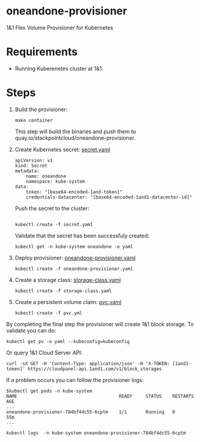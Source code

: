 # oneandone-provisioner
1&amp;1 Flex Volume Provisioner for Kubernetes

# Requirements

- Running Kuberenetes cluster at 1&1.

# Steps

1. Build the provisioner:
    ```
    make container
    ```
    This step will build the binaries and push them to quay.io/stackpointcloud/oneandone-provisioner.


2. Create Kubernetes secret:
    [secret.yaml](./deploy/kubernetes/secret.yaml)
    ```
    apiVersion: v1
    kind: Secret
    metadata:
        name: oneandone
        namespace: kube-system
    data:
        token: "[base64-encoded-1and-token]"
        credentials-datacenter: "[base64-encoded-1and1-datacenter-id]"
    ```
    Push the secret to the cluster:
    ```

    kubectl create -f secret.yaml
    ```
    Validate that the secret has been successfuly created:

    ```
    kubectl get -n kube-system oneandone -o yaml
    ```

3. Deploy provisioner:
    [oneandone-provisioner.yaml](./deploy/kubernetes/oneandone-provisioner.yaml)
    ```
    kubectl create -f oneandone-provisioner.yaml
    ```

4. Create a storage class:
    [storage-class.yaml](./deploy/kubernetes/storage-class.yaml)
    ```
    kubectl create -f storage-class.yaml
    ```
5. Create a persistent volume claim:
    [pvc.yaml](./deploy/kubernetes/storage-class.yaml)
    ```
    kubectl create -f pvc.yml
    ```
    
By completing the final step the provisioner will create 1&1 block storage. To validate you can do:

```
kubectl get pv -o yaml --kubeconfig=kubeconfig 
```

Or query 1&1 Cloud Server API:

```
curl -sX GET -H 'Content-Type: application/json' -H 'X-TOKEN: [1and1-token]' https://cloudpanel-api.1and1.com/v1/block_storages
```

If a problem occurs you can follow the provisioner logs:
```
$kubectl get pods -n kube-system 
NAME                                      READY     STATUS    RESTARTS   AGE
...
oneandone-provisioner-784bf4dc55-6cptm    1/1       Running   0          55m
...
```

```
kubectl logs  -n kube-system oneandone-provisioner-784bf4dc55-6cptm
```